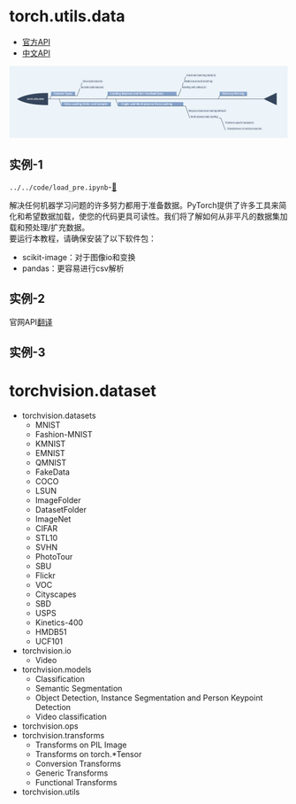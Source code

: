 # torch.utils.data
* [官方API](https://pytorch.org/docs/stable/data.html#module-torch.utils.data)    
* [中文API](https://pytorch.apachecn.org/docs/1.2/data.html)   

![](../../res/torchAPI/torch_utils_data.png) 

## 实例-1
`../../code/load_pre.ipynb`-[🔗](../../code/load_pre.ipynb)   

解决任何机器学习问题的许多努力都用于准备数据。PyTorch提供了许多工具来简化和希望数据加载，使您的代码更具可读性。我们将了解如何从非平凡的数据集加载和预处理/扩充数据。  
要运行本教程，请确保安装了以下软件包：  
* scikit-image：对于图像io和变换
* pandas：更容易进行csv解析

## 实例-2
官网API[翻译](./torch_utils_data_1.md)

## 实例-3
# torchvision.dataset
* torchvision.datasets
    * MNIST
    * Fashion-MNIST
    * KMNIST
    * EMNIST
    * QMNIST
    * FakeData
    * COCO
    * LSUN
    * ImageFolder
    * DatasetFolder
    * ImageNet
    * CIFAR
    * STL10
    * SVHN
    * PhotoTour
    * SBU
    * Flickr
    * VOC
    * Cityscapes
    * SBD
    * USPS
    * Kinetics-400
    * HMDB51
    * UCF101
* torchvision.io
    * Video
* torchvision.models
    * Classification
    * Semantic Segmentation
    * Object Detection, Instance     Segmentation and Person Keypoint Detection
    * Video classification
* torchvision.ops
* torchvision.transforms
    * Transforms on PIL Image
    * Transforms on torch.*Tensor
    * Conversion Transforms
    * Generic Transforms
    * Functional Transforms
* torchvision.utils

